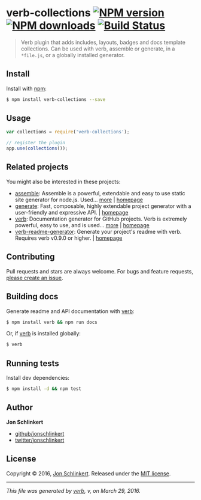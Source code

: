 # verb-collections [![NPM version](https://img.shields.io/npm/v/verb-collections.svg?style=flat)](https://www.npmjs.com/package/verb-collections) [![NPM downloads](https://img.shields.io/npm/dm/verb-collections.svg?style=flat)](https://npmjs.org/package/verb-collections) [![Build Status](https://img.shields.io/travis/verbose/verb-collections.svg?style=flat)](https://travis-ci.org/verbose/verb-collections)

> Verb plugin that adds includes, layouts, badges and docs template collections. Can be used with verb, assemble or generate, in a `*file.js`, or a globally installed generator.

## Install

Install with [npm](https://www.npmjs.com/):

```sh
$ npm install verb-collections --save
```

## Usage

```js
var collections = require('verb-collections');

// register the plugin
app.use(collections());
```

## Related projects

You might also be interested in these projects:

* [assemble](https://www.npmjs.com/package/assemble): Assemble is a powerful, extendable and easy to use static site generator for node.js. Used… [more](https://www.npmjs.com/package/assemble) | [homepage](https://github.com/assemble/assemble)
* [generate](https://www.npmjs.com/package/generate): Fast, composable, highly extendable project generator with a user-friendly and expressive API. | [homepage](https://github.com/generate/generate)
* [verb](https://www.npmjs.com/package/verb): Documentation generator for GitHub projects. Verb is extremely powerful, easy to use, and is used… [more](https://www.npmjs.com/package/verb) | [homepage](https://github.com/verbose/verb)
* [verb-readme-generator](https://www.npmjs.com/package/verb-readme-generator): Generate your project's readme with verb. Requires verb v0.9.0 or higher. | [homepage](https://github.com/verbose/verb-readme-generator)

## Contributing

Pull requests and stars are always welcome. For bugs and feature requests, [please create an issue](https://github.com/jonschlinkert/verb-collections/issues/new).

## Building docs

Generate readme and API documentation with [verb](https://github.com/verbose/verb):

```sh
$ npm install verb && npm run docs
```

Or, if [verb](https://github.com/verbose/verb) is installed globally:

```sh
$ verb
```

## Running tests

Install dev dependencies:

```sh
$ npm install -d && npm test
```

## Author

**Jon Schlinkert**

* [github/jonschlinkert](https://github.com/jonschlinkert)
* [twitter/jonschlinkert](http://twitter.com/jonschlinkert)

## License

Copyright © 2016, [Jon Schlinkert](https://github.com/jonschlinkert).
Released under the [MIT license](https://github.com/verbose/verb-collections/blob/master/LICENSE).

***

_This file was generated by [verb](https://github.com/verbose/verb), v, on March 29, 2016._